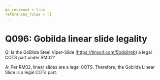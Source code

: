 ```yaml
---
qa_reviewed = true
references_rules = []
---
```


# Q096: Gobilda linear slide legality

Q: Is the GoBilda Steel Viper-Slide (https://tinyurl.com/5bdx8rpb) a legal COTS part under RM02?

A: Per RM02, linear slides are a legal COTS. Therefore, the Gobilda Linear Slide is a legal COTs part.